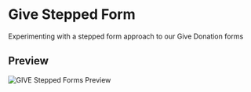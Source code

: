 # Give Stepped Form
Experimenting with a stepped form approach to our Give Donation forms

## Preview
![GIVE Stepped Forms Preview]('assets/img/givesf-preview.gif')
